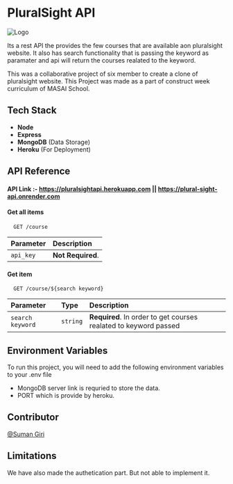 # PluralSight API


![Logo](https://www.pluralsight.com/content/dam/pluralsight/newsroom/brand-assets/logos/PS_logo_F-01.png)


Its a rest API the provides the few courses that are available aon pluralsight website. It also has search functionality that is passing the keyword as paramater and api will return the courses realated to the keyword.

This was a collaborative project of six member to create a clone of pluralsight website. This Project was made as a part of construct week curriculum of MASAI School.




## Tech Stack

-  **Node**
-  **Express**
-  **MongoDB** (Data Storage)
-  **Heroku** (For Deployment)



## API Reference

#### API Link :- https://pluralsightapi.herokuapp.com  ||  https://plural-sight-api.onrender.com

#### Get all items

```https
  GET /course
```

| Parameter | Description                |
| :-------- | :------------------------- |
| `api_key` | **Not Required**. |

#### Get item

```http
  GET /course/${search keyword}
```

| Parameter | Type     | Description                       |
| :-------- | :------- | :-------------------------------- |
| `search keyword`      | `string` | **Required**. In order to get courses realated to keyword passed |




## Environment Variables

To run this project, you will need to add the following environment variables to your .env file

- MongoDB server link is requried to store the data. 
- PORT which is provide by heroku. 

## Contributor

[@Suman Giri](https://github.com/SumanJK)


## Limitations

We have also made the authetication part. But not able to implement it.

